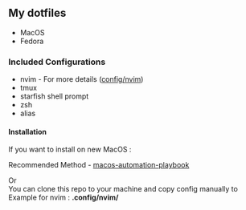 ## My dotfiles

- MacOS
- Fedora

### Included Configurations

- nvim - For more details ([config/nvim](https://github.com/ypo777/dotfiles/tree/main/config/nvim))
- tmux
- starfish shell prompt
- zsh
- alias

#### Installation

If you want to install on new MacOS :

Recommended Method - [macos-automation-playbook](https://github.com/ypo777/macos-automation-playbook)

Or <br>
You can clone this repo to your machine and copy config manually to <br>
Example for nvim : **.config/nvim/**
